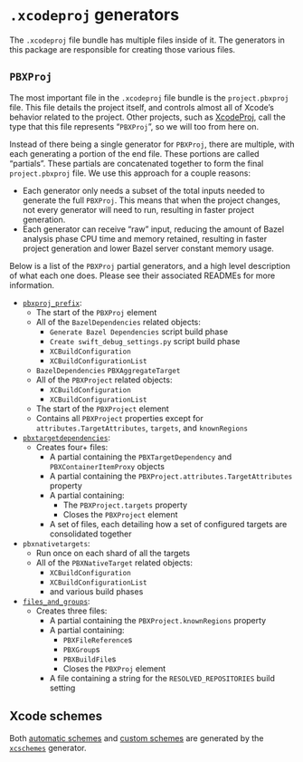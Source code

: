 # `.xcodeproj` generators

The `.xcodeproj` file bundle has multiple files inside of it. The generators
in this package are responsible for creating those various files.

## `PBXProj`

The most important file in the `.xcodeproj` file bundle is the `project.pbxproj`
file. This file details the project itself, and controls almost all of Xcode’s
behavior related to the project. Other projects, such as
[XcodeProj](https://github.com/tuist/XcodeProj), call the type that this file
represents “`PBXProj`”, so we will too from here on.

Instead of there being a single generator for `PBXProj`, there are multiple,
with each generating a portion of the end file. These portions are called
“partials”. These partials are concatenated together to form the final
`project.pbxproj` file. We use this approach for a couple reasons:

- Each generator only needs a subset of the total inputs needed to generate the
  full `PBXProj`. This means that when the project changes, not every generator
  will need to run, resulting in faster project generation.
- Each generator can receive “raw” input, reducing the amount of Bazel analysis
  phase CPU time and memory retained, resulting in faster project generation and
  lower Bazel server constant memory usage.

Below is a list of the `PBXProj` partial generators, and a high level
description of what each one does. Please see their associated READMEs for more
information.

- [`pbxproj_prefix`](pbxproj_prefix/README.md):
  - The start of the `PBXProj` element
  - All of the `BazelDependencies` related objects:
    - `Generate Bazel Dependencies` script build phase
    - `Create swift_debug_settings.py` script build phase
    - `XCBuildConfiguration`
    - `XCBuildConfigurationList`
  - `BazelDependencies` `PBXAggregateTarget`
  - All of the `PBXProject` related objects:
    - `XCBuildConfiguration`
    - `XCBuildConfigurationList`
  - The start of the `PBXProject` element
  - Contains all `PBXProject` properties except for
    `attributes.TargetAttributes`, `targets`, and `knownRegions`
- [`pbxtargetdependencies`](pbxtargetdependencies/README.md):
  - Creates four+ files:
    - A partial containing the `PBXTargetDependency` and `PBXContainerItemProxy` objects
    - A partial containing the `PBXProject.attributes.TargetAttributes` property
    - A partial containing:
      - The `PBXProject.targets` property
      - Closes the `PBXProject` element
    - A set of files, each detailing how a set of configured targets are consolidated together
- `pbxnativetargets`:
  - Run once on each shard of all the targets
  - All of the `PBXNativeTarget` related objects:
    - `XCBuildConfiguration`
    - `XCBuildConfigurationList`
    - and various build phases
- [`files_and_groups`](files_and_groups/README.md):
  - Creates three files:
    - A partial containing the `PBXProject.knownRegions` property
    - A partial containing:
      - `PBXFileReference`s
      - `PBXGroup`s
      - `PBXBuildFile`s
      - Closes the `PBXProj` element
    - A file containing a string for the `RESOLVED_REPOSITORIES` build setting

## Xcode schemes

Both [automatic schemes](docs/bazel.md#xcodeproj-scheme_autogeneration_mode) and
[custom schemes](docs/bazel.md#xcodeproj-schemes) are generated by the
[`xcschemes`](xcschemes/README.md) generator.
